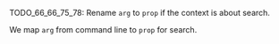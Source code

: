 
TODO_66_66_75_78: Rename `arg` to `prop` if the context is about search.

We map `arg` from command line to `prop` for search.
